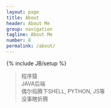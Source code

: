 ```yaml
---
layout: page
title: About
header: About Me
group: navigation
tagline: About Me
number: 8
permalink: /about/
---
```


{% include JB/setup %}

> 程序猿
> <br>JAVA后端
> <br>偶尔捣腾下SHELL, PYTHON, JS等
> <br>没事瞎折腾


